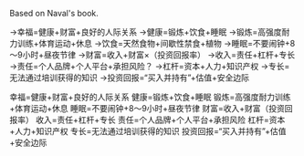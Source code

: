 Based on Naval's book.

→幸福=健康+财富+良好的人际关系
→健康=锻炼+饮食+睡眠
→锻炼=高强度耐力训练+体育运动+休息
→饮食=天然食物+间歇性禁食+植物
→睡眠=不要闹钟+8～9小时+昼夜节律
→财富=收入+财富×（投资回报率）
→收入=责任+杠杆+专长
→责任=个人品牌+个人平台+承担风险？
→杠杆=资本+人力+知识产权
→专长=无法通过培训获得的知识
→投资回报=“买入并持有”+估值+安全边际

幸福=健康+财富+良好的人际关系
健康=锻炼+饮食+睡眠
锻炼=高强度耐力训练+体育运动+休息
睡眠=不要闹钟+8～9小时+昼夜节律
财富=收入+财富（投资回报率）
收入=责任+杠杆+专长
责任=个人品牌+个人平台+承担风险
杠杆=资本+人力+知识产权
专长=无法通过培训获得的知识
投资回报=“买入并持有”+估值+安全边际
